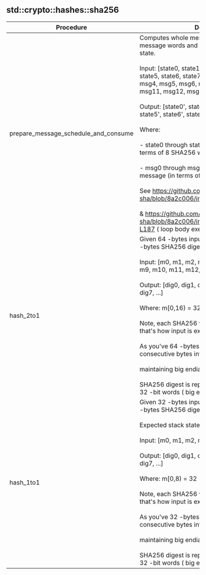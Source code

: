 
## std::crypto::hashes::sha256
| Procedure | Description |
| ----------- | ------------- |
| prepare_message_schedule_and_consume | Computes whole message schedule of 64 message words and consumes them into hash state.<br /><br />Input: [state0, state1, state2, state3, state4, state5, state6, state7, msg0, msg1, msg2, msg3, msg4, msg5, msg6, msg7, msg8, msg9, msg10, msg11, msg12, msg13, msg14, msg15]<br /><br />Output: [state0', state1', state2', state3', state4', state5', state6', state7']<br /><br />Where:<br /><br />- state0 through state7 are the hash state (in terms of 8 SHA256 words)<br /><br />- msg0 through msg15 are the 64 -bytes input message (in terms of 16 SHA256 words)<br /><br />See https://github.com/itzmeanjan/merklize-sha/blob/8a2c006/include/sha2.hpp#L89-L113<br /><br />& https://github.com/itzmeanjan/merklize-sha/blob/8a2c006/include/sha2_256.hpp#L148-L187 ( loop body execution ) |
| hash_2to1 | Given 64 -bytes input, this routine computes 32 -bytes SHA256 digest<br /><br />Input: [m0, m1, m2, m3, m4, m5, m6, m7, m8, m9, m10, m11, m12, m13, m14, m15, ...]<br /><br />Output: [dig0, dig1, dig2, dig3, dig4, dig5, dig6, dig7, ...]<br /><br />Where: m[0,16) = 32 -bit word<br /><br />Note, each SHA256 word is 32 -bit wide, so that's how input is expected.<br /><br />As you've 64 -bytes, consider packing 4 consecutive bytes into single word,<br /><br />maintaining big endian byte order.<br /><br />SHA256 digest is represented in terms of eight 32 -bit words ( big endian byte order ). |
| hash_1to1 | Given 32 -bytes input, this routine computes 32 -bytes SHA256 digest<br /><br />Expected stack state:<br /><br />Input: [m0, m1, m2, m3, m4, m5, m6, m7, ...]<br /><br />Output: [dig0, dig1, dig2, dig3, dig4, dig5, dig6, dig7, ...]<br /><br />Where: m[0,8) = 32 -bit word<br /><br />Note, each SHA256 word is 32 -bit wide, so that's how input is expected.<br /><br />As you've 32 -bytes, consider packing 4 consecutive bytes into single word,<br /><br />maintaining big endian byte order.<br /><br />SHA256 digest is represented in terms of eight 32 -bit words ( big endian byte order ). |
